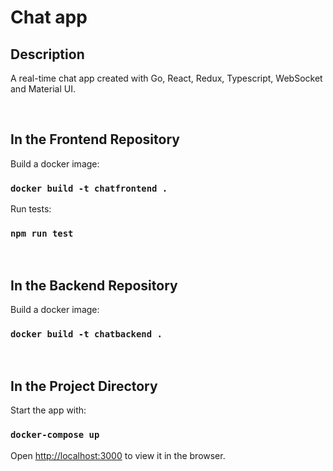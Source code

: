 # Chat app

## Description

A real-time chat app created with Go, React, Redux, Typescript, WebSocket and Material UI.

<br/> 

## In the Frontend Repository

Build a docker image:

### `docker build -t chatfrontend .`

Run tests:

### `npm run test`

<br/> 

## In the Backend Repository

Build a docker image:

### `docker build -t chatbackend .`

<br/> 

## In the Project Directory

Start the app with:

### `docker-compose up`

Open [http://localhost:3000](http://localhost:3000) to view it in the browser.
